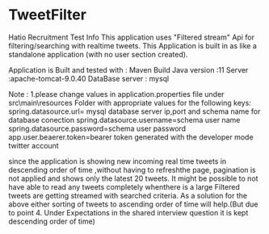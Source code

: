 # TweetFilter
Hatio Recruitment Test
Info
	This application uses "Filtered stream" Api for filtering/searching with realtime tweets.
	This Application is built in as like a standalone application (with no user section created).

Application is Built and tested with : 		  Maven Build
						  Java version :11
						  Server :apache-tomcat-9.0.40
						  DataBase server : mysql
						  
Note : 
1.please change values in application.properties file under src\main\resources 
	Folder with appropriate values for the following keys:
		spring.datasource.url= mysql database server ip,port and schema name for database conection
		spring.datasource.username=schema user name
		spring.datasource.password=schema user password
		app.user.beaerer.token=bearer token generated with the developer mode twitter account
		
since the application is showing new incoming real time tweets in descending order of time ,without having to refreshthe page,
pagination is not applied and shows only the latest 20 tweets.
It might be possible to not have able to read any tweets completely whenthere is a large Filtered tweets are getting streamed with searched criteria.
As a solution for the above either sorting of tweets to ascending order of time will help.(But due to point 4. Under Expectations in the shared interview question it is kept descending order of time)
